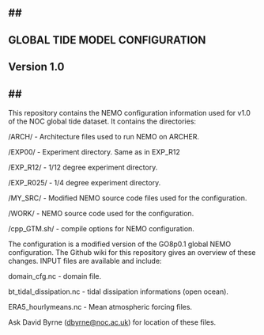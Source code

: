 ##               ##                ##
## GLOBAL TIDE MODEL CONFIGURATION ##
## Version 1.0                     ##
##               ##                ##

This repository contains the NEMO configuration information used for v1.0 of the NOC
global tide dataset. It contains the directories:

/ARCH/       - Architecture files used to run NEMO on ARCHER.

/EXP00/      - Experiment directory. Same as in EXP_R12

/EXP_R12/    - 1/12 degree experiment directory.

/EXP_R025/   - 1/4 degree experiment directory.

/MY_SRC/     - Modified NEMO source code files used for the configuration.

/WORK/       - NEMO source code used for the configuration.

/cpp_GTM.sh/ - compile options for NEMO configuration. 

The configuration is a modified version of the GO8p0.1 global NEMO configuration.
The Github wiki for this repository gives an overview of these changes. 
INPUT files are available and include:

domain_cfg.nc           -  domain file.

bt_tidal_dissipation.nc - tidal dissipation informations (open ocean).

ERA5_hourlymeans.nc     - Mean atmospheric forcing files.

Ask David Byrne (dbyrne@noc.ac.uk) for location of these files.
